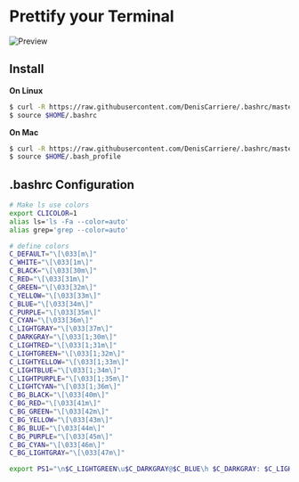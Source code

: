 # Prettify your Terminal

![Preview](https://cloud.githubusercontent.com/assets/550895/14197020/0f84c26e-f798-11e5-8941-5d988141c23e.png)

## Install

**On Linux**

```bash
$ curl -R https://raw.githubusercontent.com/DenisCarriere/.bashrc/master/.bashrc >> $HOME/.bashrc
$ source $HOME/.bashrc
```

**On Mac**

```bash
$ curl -R https://raw.githubusercontent.com/DenisCarriere/.bashrc/master/.bashrc >> $HOME/.bash_profile
$ source $HOME/.bash_profile
```

## .bashrc Configuration

```bash
# Make ls use colors
export CLICOLOR=1
alias ls='ls -Fa --color=auto'
alias grep='grep --color=auto'

# define colors
C_DEFAULT="\[\033[m\]"
C_WHITE="\[\033[1m\]"
C_BLACK="\[\033[30m\]"
C_RED="\[\033[31m\]"
C_GREEN="\[\033[32m\]"
C_YELLOW="\[\033[33m\]"
C_BLUE="\[\033[34m\]"
C_PURPLE="\[\033[35m\]"
C_CYAN="\[\033[36m\]"
C_LIGHTGRAY="\[\033[37m\]"
C_DARKGRAY="\[\033[1;30m\]"
C_LIGHTRED="\[\033[1;31m\]"
C_LIGHTGREEN="\[\033[1;32m\]"
C_LIGHTYELLOW="\[\033[1;33m\]"
C_LIGHTBLUE="\[\033[1;34m\]"
C_LIGHTPURPLE="\[\033[1;35m\]"
C_LIGHTCYAN="\[\033[1;36m\]"
C_BG_BLACK="\[\033[40m\]"
C_BG_RED="\[\033[41m\]"
C_BG_GREEN="\[\033[42m\]"
C_BG_YELLOW="\[\033[43m\]"
C_BG_BLUE="\[\033[44m\]"
C_BG_PURPLE="\[\033[45m\]"
C_BG_CYAN="\[\033[46m\]"
C_BG_LIGHTGRAY="\[\033[47m\]"

export PS1="\n$C_LIGHTGREEN\u$C_DARKGRAY@$C_BLUE\h $C_DARKGRAY: $C_LIGHTYELLOW\w\n$C_DARKGRAY\$$C_DEFAULT "
```
